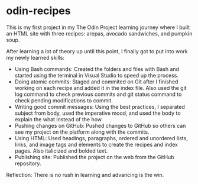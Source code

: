 # odin-recipes

This is my first project in my The Odin Project learning journey where I built an HTML site with three recipes: arepas, avocado sandwiches, and pumpkin soup.

After learning a lot of theory up until this point, I finally got to put into work my newly learned skills:

- Using Bash commands: Created the folders and files with Bash and started using the terminal in Visual Studio to speed up the process.
- Doing atomic commits: Staged and commited on Git after I finished working on each recipe and added it in the index file. Also used the git log command to check previous commits and git status command to check pending modifications to commit.
- Writing good commit messages: Using the best practices, I separated subject from body, used the imperative mood, and used the body to explain the what instead of the how.
- Pushing changes on GitHub: Pushed changes to GitHub so others can see my project on the platform along with the commits.
- Using HTML: Used headings, paragraphs, ordered and unordered lists, links, and image tags and elements to create the recipes and index pages. Also italicized and bolded text.
- Publishing site: Published the project on the web from the GitHub repository.


Reflection: There is no rush in learning and advancing is the win.